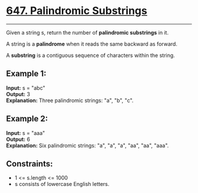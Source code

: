 # [647. Palindromic Substrings](https://leetcode.com/problems/palindromic-substrings/description/)
***
Given a string s, return the number of **palindromic substrings** in it.

A string is a **palindrome** when it reads the same backward as forward.

A **substring** is a contiguous sequence of characters within the string.

 

## Example 1:

**Input:** s = "abc"  
**Output:** 3  
**Explanation:** Three palindromic strings: "a", "b", "c".  

## Example 2:

**Input:** s = "aaa"  
**Output:** 6  
**Explanation:** Six palindromic strings: "a", "a", "a", "aa", "aa", "aaa".  

 

## Constraints:

 - 1 <= s.length <= 1000
 - s consists of lowercase English letters.

